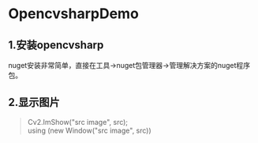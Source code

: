 # OpencvsharpDemo
## 1.安装opencvsharp
nuget安装非常简单，直接在工具->nuget包管理器->管理解决方案的nuget程序包。
## 2.显示图片
> Cv2.ImShow("src image", src);<br>
using (new Window("src image", src))